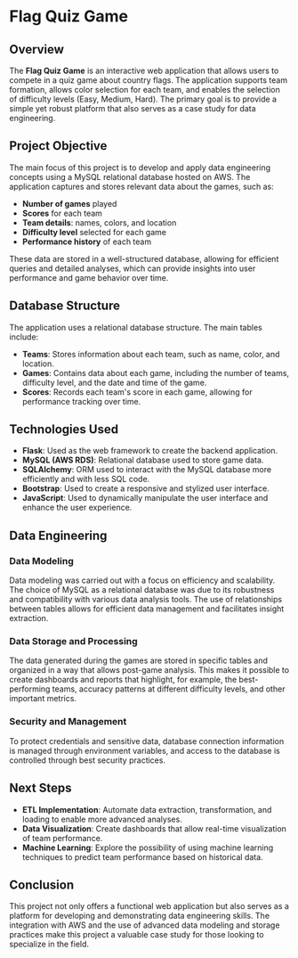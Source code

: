 # Flag Quiz Game

## Overview

The **Flag Quiz Game** is an interactive web application that allows users to compete in a quiz game about country flags. The application supports team formation, allows color selection for each team, and enables the selection of difficulty levels (Easy, Medium, Hard). The primary goal is to provide a simple yet robust platform that also serves as a case study for data engineering.

## Project Objective

The main focus of this project is to develop and apply data engineering concepts using a MySQL relational database hosted on AWS. The application captures and stores relevant data about the games, such as:

- **Number of games** played
- **Scores** for each team
- **Team details**: names, colors, and location
- **Difficulty level** selected for each game
- **Performance history** of each team

These data are stored in a well-structured database, allowing for efficient queries and detailed analyses, which can provide insights into user performance and game behavior over time.

## Database Structure

The application uses a relational database structure. The main tables include:

- **Teams**: Stores information about each team, such as name, color, and location.
- **Games**: Contains data about each game, including the number of teams, difficulty level, and the date and time of the game.
- **Scores**: Records each team's score in each game, allowing for performance tracking over time.

## Technologies Used

- **Flask**: Used as the web framework to create the backend application.
- **MySQL (AWS RDS)**: Relational database used to store game data.
- **SQLAlchemy**: ORM used to interact with the MySQL database more efficiently and with less SQL code.
- **Bootstrap**: Used to create a responsive and stylized user interface.
- **JavaScript**: Used to dynamically manipulate the user interface and enhance the user experience.

## Data Engineering

### Data Modeling

Data modeling was carried out with a focus on efficiency and scalability. The choice of MySQL as a relational database was due to its robustness and compatibility with various data analysis tools. The use of relationships between tables allows for efficient data management and facilitates insight extraction.

### Data Storage and Processing

The data generated during the games are stored in specific tables and organized in a way that allows post-game analysis. This makes it possible to create dashboards and reports that highlight, for example, the best-performing teams, accuracy patterns at different difficulty levels, and other important metrics.

### Security and Management

To protect credentials and sensitive data, database connection information is managed through environment variables, and access to the database is controlled through best security practices.

## Next Steps

- **ETL Implementation**: Automate data extraction, transformation, and loading to enable more advanced analyses.
- **Data Visualization**: Create dashboards that allow real-time visualization of team performance.
- **Machine Learning**: Explore the possibility of using machine learning techniques to predict team performance based on historical data.

## Conclusion

This project not only offers a functional web application but also serves as a platform for developing and demonstrating data engineering skills. The integration with AWS and the use of advanced data modeling and storage practices make this project a valuable case study for those looking to specialize in the field.
